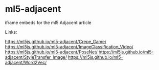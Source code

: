 # ml5-adjacent

iframe embeds for the ml5 Adjacent article

Links:

https://ml5js.github.io/ml5-adjacent/Crepe_Game/
https://ml5js.github.io/ml5-adjacent/ImageClassification_Video/
https://ml5js.github.io/ml5-adjacent/PoseNet/
https://ml5js.github.io/ml5-adjacent/StyleTransfer_Image/
https://ml5js.github.io/ml5-adjacent/Word2Vec/
